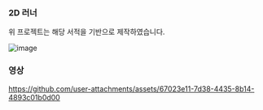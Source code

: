 <h3>2D 러너</h3>
위 프로젝트는 해당 서적을 기반으로 제작하였습니다.

![image](https://github.com/user-attachments/assets/4f328f40-779d-4dd8-b5d1-e2ec1a3c2cac)

<h3>영상</h3>

https://github.com/user-attachments/assets/67023e11-7d38-4435-8b14-4893c01b0d00

